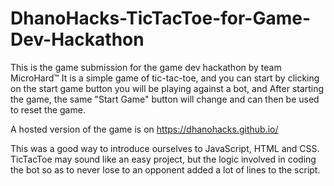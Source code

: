 # DhanoHacks-TicTacToe-for-Game-Dev-Hackathon
This is the game submission for the game dev hackathon by team MicroHard™
It is a simple game of tic-tac-toe, and you can start by clicking on the start game button
you will be playing against a bot, and 
After starting the game, the same "Start Game" button will change and can then be used to reset the game.

A hosted version of the game is on https://dhanohacks.github.io/

This was a good way to introduce ourselves to JavaScript, HTML and CSS. TicTacToe may sound like an easy project, but the logic involved
in coding the bot so as to never lose to an opponent added a lot of lines to the script.

